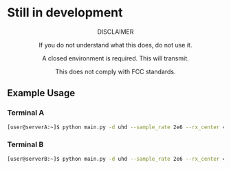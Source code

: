 # Still in development

<p align="center">DISCLAIMER</p>
<p align="center">If you do not understand what this does, do not use it.</p>
<p align="center">A closed environment is required. This will transmit.</p>
<p align="center">This does not comply with FCC standards.</p>

## Example Usage

### Terminal A
```bash
[user@serverA:~]$ python main.py -d uhd --sample_rate 2e6 --rx_center 434e6 --rx_channel 25000 --tx_center 434e6 --tx_channel 40000
```

### Terminal B
```bash
[user@serverB:~]$ python main.py -d uhd --sample_rate 2e6 --rx_center 434e6 --rx_channel 40000 --tx_center 434e6 --tx_channel 25000
```
